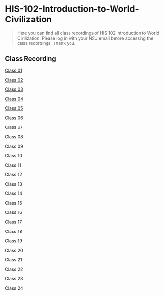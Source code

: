 # HIS-102-Introduction-to-World-Civilization
> Here you can find all class recordings of HIS 102 Introduction to World Civilization. Please log in with your NSU email before accessing the class recordings. Thank you.
## Class Recording

[Class 01](https://prescientperson.blogspot.com/p/blog-page.html)

[Class 02](https://drive.google.com/file/d/1mNIkETH8S00J4CDtCEqsh4ALO5KnA_CC/view?usp=sharing)

[Class 03](https://prescientperson.blogspot.com/p/blog-page.html)

[Class 04](https://drive.google.com/file/d/1WE_K8SWO3L5zNFYqgdPuf4GQi0SCi8mI/view?usp=sharing)

[Class 05](https://prescientperson.blogspot.com/p/blog-page.html)

Class 06

Class 07

Class 08

Class 09

Class 10

Class 11

Class 12

Class 13

Class 14

Class 15

Class 16

Class 17

Class 18

Class 19

Class 20

Class 21

Class 22

Class 23

Class 24
